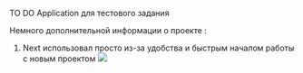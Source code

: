 TO DO Application для тестового задания

Немного дополнительной информации о проекте : 
  1. Next использовал просто из-за удобства и быстрым началом работы с новым проектом
![](public/images/filename%20app-preview.png)

